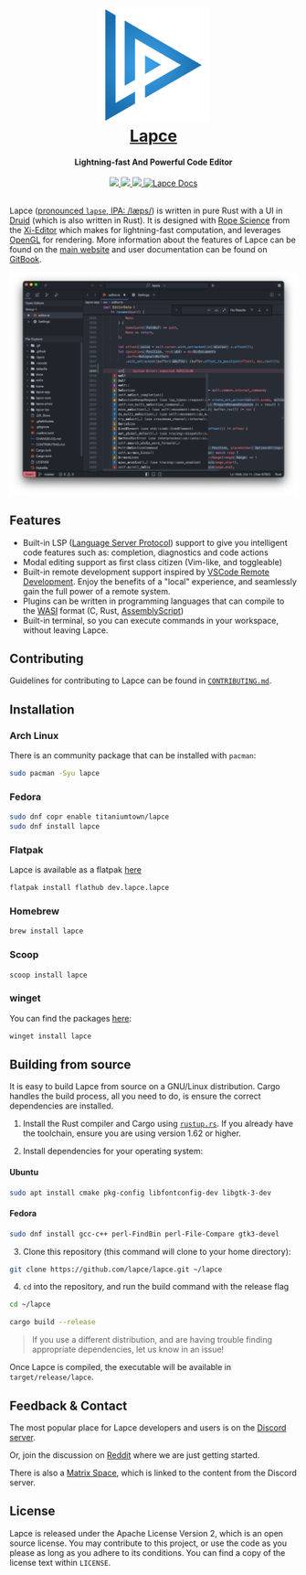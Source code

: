 <h1 align="center">
  <a href="https://lapce.dev" target="_blank">
  <img src="extra/images/logo.png" width=200 height=200/><br>
  Lapce
  </a>
</h1>

<h4 align="center">Lightning-fast And Powerful Code Editor</h4>

<div align="center">
  <a href="https://github.com/lapce/lapce/actions/workflows/ci.yml" target="_blank">
    <img src="https://github.com/lapce/lapce/actions/workflows/ci.yml/badge.svg" />
  </a>
  <a href="https://discord.gg/n8tGJ6Rn6D" target="_blank">
    <img src="https://img.shields.io/discord/946858761413328946?logo=discord" />
  </a>
  <a href="https://matrix.to/#/#lapce-editor:matrix.org" target="_blank">
    <img src="https://img.shields.io/matrix/lapce-editor:matrix.org?color=turquoise&logo=Matrix" />
  </a>
  <a href="https://docs.lapce.dev" target="_blank">
      <img src="https://img.shields.io/static/v1?label=Docs&message=docs.lapce.dev&color=blue" alt="Lapce Docs">
  </a>
</div>
<br/>


Lapce ([pronounced `lapse`, IPA: /læps/](https://en.wiktionary.org/wiki/lapse)) is written in pure Rust with a UI in [Druid](https://github.com/linebender/druid) (which is also written in Rust). It is designed with [Rope Science](https://xi-editor.io/docs/rope_science_00.html) from the [Xi-Editor](https://github.com/xi-editor/xi-editor) which makes for lightning-fast computation, and leverages [OpenGL](https://www.opengl.org/) for rendering. More information about the features of Lapce can be found on the [main website](https://lapce.dev) and user documentation can be found on [GitBook](https://docs.lapce.dev/).

![](https://github.com/lapce/lapce/blob/master/extra/images/screenshot.png?raw=true)

## Features

* Built-in LSP ([Language Server Protocol](https://microsoft.github.io/language-server-protocol/)) support to give you intelligent code features such as: completion, diagnostics and code actions
* Modal editing support as first class citizen (Vim-like, and toggleable)
* Built-in remote development support inspired by [VSCode Remote Development](https://code.visualstudio.com/docs/remote/remote-overview). Enjoy the benefits of a "local" experience, and seamlessly gain the full power of a remote system.
* Plugins can be written in programming languages that can compile to the [WASI](https://wasi.dev/) format (C, Rust, [AssemblyScript](https://www.assemblyscript.org/))
* Built-in terminal, so you can execute commands in your workspace, without leaving Lapce.

## Contributing

Guidelines for contributing to Lapce can be found in [`CONTRIBUTING.md`](CONTRIBUTING.md).

## Installation

### Arch Linux

There is an community package that can be installed with `pacman`:

```bash
sudo pacman -Syu lapce
```

### Fedora
```bash
sudo dnf copr enable titaniumtown/lapce
sudo dnf install lapce
```

### Flatpak

Lapce is available as a flatpak [here](https://flathub.org/apps/details/dev.lapce.lapce)

```bash
flatpak install flathub dev.lapce.lapce
```

### Homebrew

```bash
brew install lapce
```

### Scoop

```bash
scoop install lapce
```

### winget

You can find the packages [here](https://github.com/microsoft/winget-pkgs/tree/master/manifests/l/Lapce/Lapce):

```bash
winget install lapce
```

## Building from source

It is easy to build Lapce from source on a GNU/Linux distribution. Cargo handles the build process, all you need to do, is ensure the correct dependencies are installed.

1. Install the Rust compiler and Cargo using [`rustup.rs`](https://rustup.rs/). If you already have the toolchain, ensure you are using version 1.62 or higher.

2. Install dependencies for your operating system:

#### Ubuntu
```sh
sudo apt install cmake pkg-config libfontconfig-dev libgtk-3-dev
```
#### Fedora
```sh
sudo dnf install gcc-c++ perl-FindBin perl-File-Compare gtk3-devel
```

3. Clone this repository (this command will clone to your home directory):
```sh
git clone https://github.com/lapce/lapce.git ~/lapce
```

4. `cd` into the repository, and run the build command with the release flag
```sh
cd ~/lapce
```

```sh
cargo build --release
```

> If you use a different distribution, and are having trouble finding appropriate dependencies, let us know in an issue!

Once Lapce is compiled, the executable will be available in `target/release/lapce`.

## Feedback & Contact

The most popular place for Lapce developers and users is on the [Discord server](https://discord.gg/n8tGJ6Rn6D).

Or, join the discussion on [Reddit](https://www.reddit.com/r/lapce/) where we are just getting started.

There is also a [Matrix Space](https://matrix.to/#/#lapce-editor:matrix.org), which is linked to the content from the Discord server.

## License

Lapce is released under the Apache License Version 2, which is an open source license. You may contribute to this project, or use the code as you please as long as you adhere to its conditions. You can find a copy of the license text within `LICENSE`.
